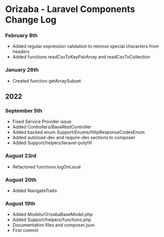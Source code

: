 # Orizaba - Laravel Components Change Log


### February 8th 

- Added regular expression validation to remove special characters from headers
- Added functions readCsvToKeyPairArray and readCsvToCollection


### January 26th 

- Created function getArraySubset


## 2022

### September 5th 

- Fixed Service Provider issue
- Added Controllers/BaseRestController
- Added backed enum Support/Enums/HttpResponseCodesEnum
- Added autoload-dev and require-dev sections to composer
- Added Support/helpers/laravel-polyfill


### August 23rd

- Refactored functions.logOnLocal


### August 20th 

- Added NavigateTraits


### August 19th 

- Added Models/OrizabaBaseModel.php
- Added Support/helpers/functions.php
- Documentation files and composer.json
- First commit